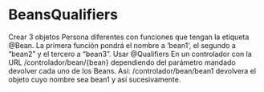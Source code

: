 # BeansQualifiers

Crear 3 objetos Persona diferentes con funciones que tengan la etiqueta @Bean.  La primera función pondrá el nombre a ‘bean1’, el segundo a “bean2” y el tercero a “bean3”. Usar @Qualifiers
En un controlador con la URL /controlador/bean/{bean} dependiendo del parámetro mandado devolver cada uno de los Beans. Asi: /controlador/bean/bean1 devolvera el objeto cuyo nombre sea bean1 y así sucesivamente.  
